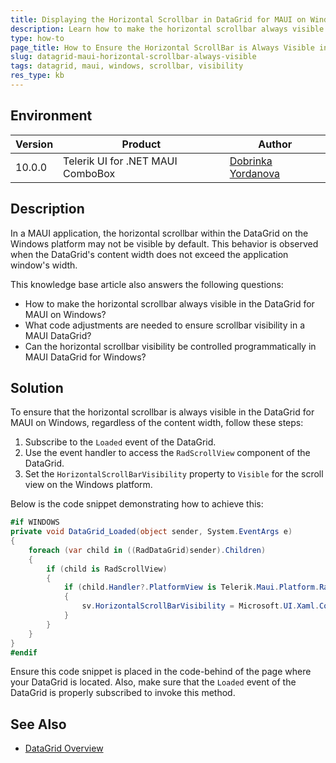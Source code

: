 ```yaml
---
title: Displaying the Horizontal Scrollbar in DataGrid for MAUI on Windows
description: Learn how to make the horizontal scrollbar always visible in the DataGrid for MAUI on Windows.
type: how-to
page_title: How to Ensure the Horizontal ScrollBar is Always Visible in MAUI DataGrid on Windows
slug: datagrid-maui-horizontal-scrollbar-always-visible
tags: datagrid, maui, windows, scrollbar, visibility
res_type: kb
---
```


## Environment

| Version | Product | Author | 
| --- | --- | ---- | 
| 10.0.0 | Telerik UI for .NET MAUI ComboBox | [Dobrinka Yordanova](https://www.telerik.com/blogs/author/dobrinka-yordanova) | 

## Description

In a MAUI application, the horizontal scrollbar within the DataGrid on the Windows platform may not be visible by default. This behavior is observed when the DataGrid's content width does not exceed the application window's width. 

This knowledge base article also answers the following questions:
- How to make the horizontal scrollbar always visible in the DataGrid for MAUI on Windows?
- What code adjustments are needed to ensure scrollbar visibility in a MAUI DataGrid?
- Can the horizontal scrollbar visibility be controlled programmatically in MAUI DataGrid for Windows?

## Solution

To ensure that the horizontal scrollbar is always visible in the DataGrid for MAUI on Windows, regardless of the content width, follow these steps:

1. Subscribe to the `Loaded` event of the DataGrid.
2. Use the event handler to access the `RadScrollView` component of the DataGrid.
3. Set the `HorizontalScrollBarVisibility` property to `Visible` for the scroll view on the Windows platform.

Below is the code snippet demonstrating how to achieve this:

```csharp
#if WINDOWS
private void DataGrid_Loaded(object sender, System.EventArgs e)
{
    foreach (var child in ((RadDataGrid)sender).Children)
    {
        if (child is RadScrollView)
        {
            if (child.Handler?.PlatformView is Telerik.Maui.Platform.RadMauiScrollView sv)
            {
                sv.HorizontalScrollBarVisibility = Microsoft.UI.Xaml.Controls.ScrollBarVisibility.Visible;
            }
        }
    }
}
#endif
```

Ensure this code snippet is placed in the code-behind of the page where your DataGrid is located. Also, make sure that the `Loaded` event of the DataGrid is properly subscribed to invoke this method.

## See Also

- [DataGrid Overview]({%datagrid-overview%})
